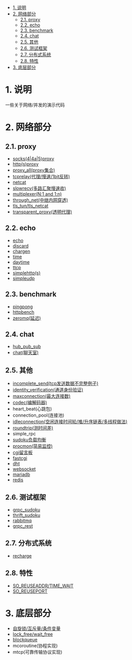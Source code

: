 <!-- TOC -->

- [1. 说明](#1-说明)
- [2. 网络部分](#2-网络部分)
    - [2.1. proxy](#21-proxy)
    - [2.2. echo](#22-echo)
    - [2.3. benchmark](#23-benchmark)
    - [2.4. chat](#24-chat)
    - [2.5. 其他](#25-其他)
    - [2.6. 测试框架](#26-测试框架)
    - [2.7. 分布式系统](#27-分布式系统)
    - [2.8. 特性](#28-特性)
- [3. 底层部分](#3-底层部分)

<!-- /TOC -->

<a id="markdown-1-说明" name="1-说明"></a>
# 1. 说明

一些关于网络/并发的演示代码

<a id="markdown-2-网络部分" name="2-网络部分"></a>
# 2. 网络部分

<a id="markdown-21-proxy" name="21-proxy"></a>
## 2.1. proxy

* [socks(4|4a|5)proxy](socks)
* [http(s)proxy](httpproxy)
* [proxy_all(proxy集合)](proxy_all)
* [tcprelay(代理/慢速/1bit反转)](tcprelay)
* [netcat](netcat)
* [slowrecv(多路汇聚慢速收)](slowrecv)
* [multiplexer(N:1 and 1:n)](multiplexer)
* [through_net(中继内网穿透)](multiplexer)
* [tls_tun/tls_netcat](tls_tun)
* [transparent_proxy(透明代理)](transparent_proxy)

<a id="markdown-22-echo" name="22-echo"></a>
## 2.2. echo

* [echo](echo)
* [discard](discard)
* [chargen](chargen)
* [time](time)
* [daytime](daytime)
* [ttcp](ttcp)
* [simplehttp(s)](simplehttp)
* [simpleudp](simpleudp)

<a id="markdown-23-benchmark" name="23-benchmark"></a>
## 2.3. benchmark

* [pingpong](pingpong)
* [httpbench](http_bench)
* [zeromq(延迟)](zeromq)

<a id="markdown-24-chat" name="24-chat"></a>
## 2.4. chat

* [hub_pub_sub](hub)
* [chat(聊天室)](chat)

<a id="markdown-25-其他" name="25-其他"></a>
## 2.5. 其他

* [incomplete_send(tcp发送数据不完整例子)](incomplete_send)
* [identity_verification(通道身份验证)](verification)
* [maxconnection(最大连接数)](maxconnection)
* [codec(编解码器)](codec)
* heart_beat(心跳包)
* connection_pool(连接池)
* [idleconnection(空闲连接时间轮/堆/升序链表/多线程做法)](idleconnection)
* [roundtrip(测时间差)](roundtrip)
* simple_rpc
* [sudoku负载均衡](sudoku)
* [procmon(简易监控)](procmon)
* [cgi留言板](cgi)
* [fastcgi](fastcgi)
* [dht](dht)
* [websocket](websocket)
* [mariadb](mariadb)
* [redis](redis)

<a id="markdown-26-测试框架" name="26-测试框架"></a>
## 2.6. 测试框架

* [grpc_sudoku](grpc/sudoku)
* [thrift_sudoku](thrift/sudoku)
* [rabbitmq](rabbitmq)
* [grpc_rest](grpc_rest)

<a id="markdown-27-分布式系统" name="27-分布式系统"></a>
## 2.7. 分布式系统

* [recharge](recharge)

<a id="markdown-28-特性" name="28-特性"></a>
## 2.8. 特性

* [SO_REUSEADDR/TIME_WAIT](so_reuseaddr)
* [SO_REUSEPORT](so_reuseport)

<a id="markdown-3-底层部分" name="3-底层部分"></a>
# 3. 底层部分

* [自旋锁/互斥量/条件变量](sync)
* [lock_free/wait_free](sync)
* [blockqueue](blockqueue)
* mcoroutine(协程实现)
* mtcp(可靠传输协议实现)
